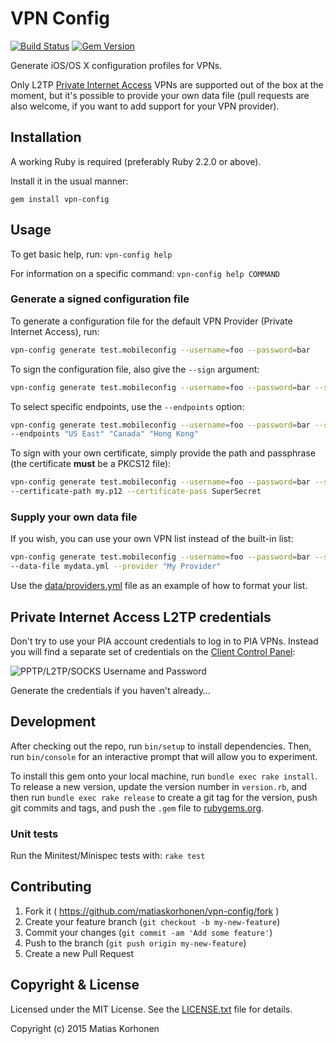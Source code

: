 # VPN Config

[![Build Status](https://travis-ci.org/matiaskorhonen/vpn-config.svg?branch=master)](https://travis-ci.org/matiaskorhonen/vpn-config) [![Gem Version](https://badge.fury.io/rb/vpn-config.svg)](http://badge.fury.io/rb/vpn-config)

Generate iOS/OS X configuration profiles for VPNs.

Only L2TP [Private Internet Access](https://www.privateinternetaccess.com/) VPNs are supported out of the box at the moment, but it's possible to provide your own data file (pull requests are also welcome, if you want to add support for your VPN provider).

## Installation

A working Ruby is required (preferably Ruby 2.2.0 or above).

Install it in the usual manner:

    gem install vpn-config

## Usage

To get basic help, run: `vpn-config help`

For information on a specific command: `vpn-config help COMMAND`

### Generate a signed configuration file

To generate a configuration file for the default VPN Provider (Private Internet Access), run:

```sh
vpn-config generate test.mobileconfig --username=foo --password=bar
```

To sign the configuration file, also give the `--sign` argument:

```sh
vpn-config generate test.mobileconfig --username=foo --password=bar --sign
```

To select specific endpoints, use the `--endpoints` option:

```sh
vpn-config generate test.mobileconfig --username=foo --password=bar --sign  \
--endpoints "US East" "Canada" "Hong Kong"
```

To sign with your own certificate, simply provide the path and passphrase (the certificate **must** be a PKCS12 file):

```sh
vpn-config generate test.mobileconfig --username=foo --password=bar --sign \
--certificate-path my.p12 --certificate-pass SuperSecret
```

### Supply your own data file

If you wish, you can use your own VPN list instead of the built-in list:

```sh
vpn-config generate test.mobileconfig --username=foo --password=bar --sign \
--data-file mydata.yml --provider "My Provider"
```

Use the [data/providers.yml](https://github.com/matiaskorhonen/vpn-config/blob/master/data/providers.yml) file as an example of how to format your list.

## Private Internet Access L2TP credentials

Don't try to use your PIA account credentials to log in to PIA VPNs. Instead you will find a separate set of credentials on the [Client Control Panel](https://www.privateinternetaccess.com/pages/client-control-panel):

![PPTP/L2TP/SOCKS Username and Password](http://shots.matiaskorhonen.fi/PPTPL2TPSOCKS_Username_and_Password.png)

Generate the credentials if you haven't already…

## Development

After checking out the repo, run `bin/setup` to install dependencies. Then, run `bin/console` for an interactive prompt that will allow you to experiment.

To install this gem onto your local machine, run `bundle exec rake install`. To release a new version, update the version number in `version.rb`, and then run `bundle exec rake release` to create a git tag for the version, push git commits and tags, and push the `.gem` file to [rubygems.org](https://rubygems.org).

### Unit tests

Run the Minitest/Minispec tests with: `rake test`

## Contributing

1. Fork it ( https://github.com/matiaskorhonen/vpn-config/fork )
2. Create your feature branch (`git checkout -b my-new-feature`)
3. Commit your changes (`git commit -am 'Add some feature'`)
4. Push to the branch (`git push origin my-new-feature`)
5. Create a new Pull Request

## Copyright & License

Licensed under the MIT License. See the [LICENSE.txt](/LICENSE.txt) file for details.

Copyright (c) 2015 Matias Korhonen
